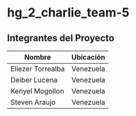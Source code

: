 # hg_2_charlie_team-5

## Integrantes del Proyecto

| Nombre            | Ubicación    |
|-------------------|--------------|
| Eliezer Torrealba |    Venezuela |
| Deiber Lucena     |    Venezuela |
| Kenyel Mogollon   |    Venezuela |
| Steven Araujo     |    Venezuela |
